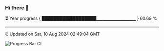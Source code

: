 ### Hi there 👋

⏳ Year progress { ██████████████████▁▁▁▁▁▁▁▁▁▁▁▁ } 60.69 %

---

⏰ Updated on Sat, 10 Aug 2024 02:49:04 GMT

![Progress Bar CI](https://github.com/IshwaranRudhara/GIT-ACTION/workflows/Progress%20Bar%20CI/badge.svg)
